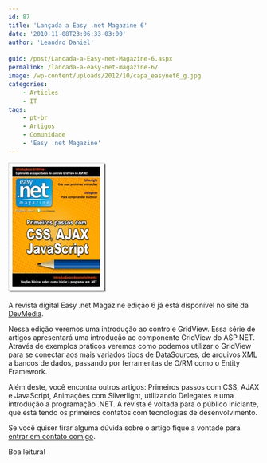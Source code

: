 ```yaml
---
id: 87
title: 'Lançada a Easy .net Magazine 6'
date: '2010-11-08T23:06:33-03:00'
author: 'Leandro Daniel'

guid: /post/Lancada-a-Easy-net-Magazine-6.aspx
permalink: /lancada-a-easy-net-magazine-6/
image: /wp-content/uploads/2012/10/capa_easynet6_g.jpg
categories:
    - Articles
    - IT
tags:
    - pt-br
    - Artigos
    - Comunidade
    - 'Easy .net Magazine'
---
```


[![capa_easynet6_g](/assets/pics/capa_easynet6_g_thumb_1.jpg "capa_easynet6_g")](/assets/pics/capa_easynet6_g_1.jpg)

A revista digital Easy .net Magazine edição 6 já está disponível no site da [DevMedia](http://www.devmedia.com.br/resumo/default.asp?ed=6&site=59).

Nessa edição veremos uma introdução ao controle GridView. Essa série de artigos apresentará uma introdução ao componente GridView do ASP.NET. Através de exemplos práticos veremos como podemos utilizar o GridView para se conectar aos mais variados tipos de DataSources, de arquivos XML a bancos de dados, passando por ferramentas de O/RM como o Entity Framework.

Além deste, você encontra outros artigos: Primeiros passos com CSS, AJAX e JavaScript, Animações com Silverlight, utilizando Delegates e uma introdução a programação .NET. A revista é voltada para o público iniciante, que está tendo os primeiros contatos com tecnologias de desenvolvimento.

Se você quiser tirar alguma dúvida sobre o artigo fique a vontade para [entrar em contato comigo](/contact/).

Boa leitura!
